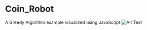 # Coin_Robot
A Greedy Algorithm example visualized using JavaScript
![Alt Text](https://user-images.githubusercontent.com/83218456/173846048-c2c8c2ee-7e90-49ba-aea1-dcc9a456a571.gif)


